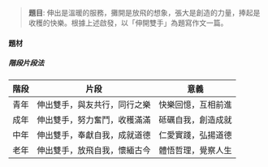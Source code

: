 > **題目**:
> 伸出是溫暖的服務，攤開是放飛的想象，張大是創造的力量，捧起是收穫的快樂。根據上述啟發，以「伸開雙手」為題寫作文一篇。

#### 題材
##### 階段片段法
| 階段 | 片段 | 意義 |
| :--: | :--:| :--: |
| 青年 | 伸出雙手，與友共行，同行之樂 | 快樂回憶，互相前進 |
| 成年 | 伸出雙手，努力奮鬥，收穫滿滿 | 砥礪自我，創造成就 |
| 中年 | 伸出雙手，奉獻自我，成就道德 | 仁愛實踐，弘揚道德 |
| 老年 | 伸出雙手，放飛自我，懷緬古今 | 體悟哲理，覺察人生 |
